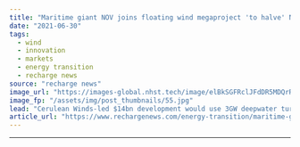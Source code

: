```yaml
---
title: "Maritime giant NOV joins floating wind megaproject 'to halve' North Sea oil emissions"
date: "2021-06-30"
tags: 
  - wind
  - innovation
  - markets
  - energy transition
  - recharge news
source: "recharge news"
image_url: "https://images-global.nhst.tech/image/elBkSGFRclJFdDR5MDQrR2VzbjJVUUN3S08reGtkTGptWmRJQUJzWGVDMD0=/nhst/binary/3360a8a6615f9c81932828bafa328a46"
image_fp: "/assets/img/post_thumbnails/55.jpg"
lead: "Cerulean Winds-led $14bn development would use 3GW deepwater turbine array to electrify oil & gas complexes while sending power to shore to run green hydrogen plant from 2024"
article_url: "https://www.rechargenews.com/energy-transition/maritime-giant-nov-joins-floating-wind-megaproject-to-halve-north-sea-oil-emissions/2-1-1032698"
---
```


---
